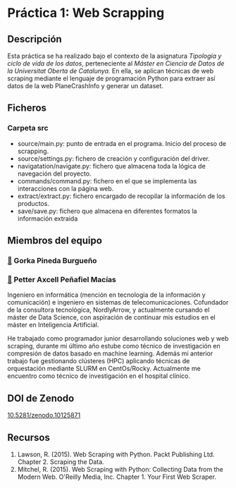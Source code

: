 # Práctica 1: Web Scrapping

## Descripción
Esta práctica se ha realizado bajo el contexto de la asignatura _Tipología y ciclo de vida de los datos_, perteneciente al _Máster en Ciencia de Datos de la Universitat Oberta de Catalunya_. En ella, se aplican técnicas de web scraping mediante el lenguaje de programación Python para extraer así datos de la web PlaneCrashInfo y generar un dataset.

## Ficheros

### Carpeta src
- source/main.py: punto de entrada en el programa. Inicio del proceso de scrapping.
- source/settings.py: fichero de creación y configuración del driver.
- navigatation/navigate.py: fichero que almacena toda la lógica de navegación del proyecto.
- commands/command.py: fichero en el que se implementa las interacciones con la página web.
- extract/extract.py: fichero encargado de recopilar la información de los productos.
- save/save.py: fichero que almacena en diferentes formatos la información extraida


## Miembros del equipo

### [👤](#) Gorka Pineda Burgueño

### [👤](https://www.linkedin.com/in/PetterAxcell) Petter Axcell Peñafiel Macías
Ingeniero en informática (mención en tecnologia de la información y comunicación) e ingeniero en sistemas de telecomunicaciones. Cofundador de la consultora tecnológica, NordlyArrow, y actualmente cursando el máster de Data Science, con aspiración de continuar mis estudios en el máster en Inteligencia Artificial.

He trabajado como programador junior desarrollando soluciones web y web scraping, durante mi último año estube como técnico de investigación en compresión de datos basado en machine learning. Además mi anterior trabajo fue gestionando clústeres (HPC) aplicando técnicas de orquestación mediante SLURM en CentOs/Rocky. Actualmente me encuentro como técnico de investigación en el hospital clínico.

## DOI de Zenodo
[10.5281/zenodo.10125871](https://doi.org/10.5281/zenodo.10125871)

## Recursos
1. Lawson, R. (2015). Web Scraping with Python. Packt Publishing Ltd. Chapter 2. Scraping the Data.
2. Mitchel, R. (2015). Web Scraping with Python: Collecting Data from the Modern Web. O'Reilly Media, Inc. Chapter 1. Your First Web Scraper.

